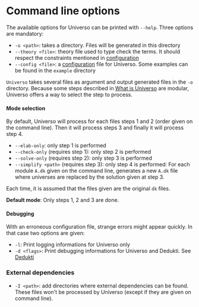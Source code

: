 Command line options
====================

The available options for Universo can be printed with `--help`. Three options are mandatory:

- `-o <path>`: takes a directory. Files will be generated in this directory
- `--theory <file>`: theory file used to type check the terms. It should respect the constraints mentioned in [configuration](configuration.md)
- `--config <file>`: a [configuration](configuration.md) file for Universo. Some examples can be found in the `example` directory

`Universo` takes several files as argument and output generated files in the `-o` directory. Because some steps described in [What is Universo](about.md) are modular, Universo offers a way to select the step to process.

#### Mode selection

By default, Universo will process for each files steps 1 and 2 (order given on the command line). Then it will process steps 3 and finally it will process step 4.

- `--elab-only`: only step 1 is performed
- `--check-only` (requires step 1): only step 2 is performed
- `--solve-only` (requires step 2): only step 3 is performed
- `--simplify <path>` (requires step 3): only step 4 is performed: For each module `A.dk` given on the command line, generates a new `A.dk` file where universes are replaced by the solution given at step 3.

Each time, it is assumed that the files given are the original `dk` files.

**Default mode**: Only steps 1, 2 and 3 are done.

#### Debugging

With an erroneous configuration file, strange errors might appear quickly. In that case two options are given:

- `-l`: Print logging informations for Universo only
- `-d <flags>`: Print debugging informations for Universo and Dedukti. See [Dedukti](https://github.com/Deducteam/Dedukti/blob/master/README.md)

### External dependencies

- `-I <path>`: add directories where external dependencies can be found. These files won't be processed by Universo (except if they are given on command line).
